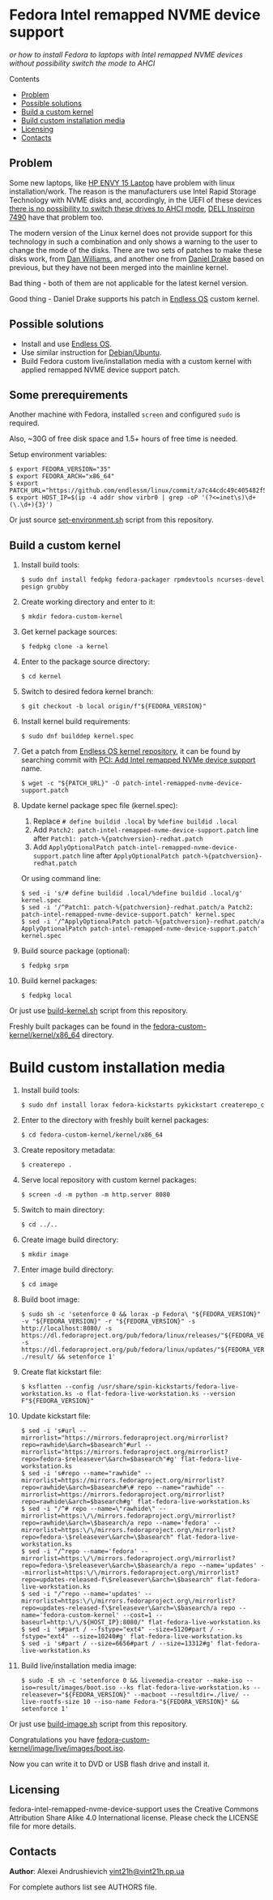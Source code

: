[//]: # (fedora-intel-remapped-nvme-device-support)
[//]: # (README.md)


# Fedora Intel remapped NVME device support

*or how to install Fedora to laptops with Intel remapped NVME devices without possibility switch the mode to AHCI*

Contents
* [Problem](#problem)
* [Possible solutions](#possible-solutions)
* [Build a custom kernel](#build-a-custom-kernel)
* [Build custom installation media](#build-custom-installation-media)
* [Licensing](#licensing)
* [Contacts](#contacts)

## Problem

Some new laptops, like [HP ENVY 15 Laptop](https://www.hp.com/us-en/shop/mdp/laptops/envy-15-204072--1) have problem with linux installation/work.
The reason is the manufacturers use Intel Rapid Storage Technology with NVME disks and, accordingly, in the UEFI of these devices [there is no possibility to switch these drives to AHCI mode](https://h30434.www3.hp.com/t5/Notebook-Boot-and-Lockup/envy-15-2020-ahci-mode/td-p/7703443), [DELL Inspiron 7490](https://www.dell.com/community/Linux-General/Inspiron-7490-BIOS-How-to-turn-off-intel-RAID-on-and-swith-disk/td-p/7388147) have that problem too.

The modern version of the Linux kernel does not provide support for this technology in such a combination and only shows a warning to the user to change the mode of the disks.
There are two sets of patches to make these disks work, from [Dan Williams](https://marc.info/?l=linux-ide&m=147709610621480&w=2), and another one from [Daniel Drake](https://lkml.org/lkml/2019/6/20/27) based on previous, but they have not been merged into the mainline kernel.

Bad thing - both of them are not applicable for the latest kernel version.

Good thing - Daniel Drake supports his patch in [Endless OS](https://endlessos.com/) custom kernel.

## Possible solutions

* Install and use [Endless OS](https://endlessos.com/).
* Use similar instruction for [Debian/Ubuntu](https://askubuntu.com/questions/1204648/install-ubuntu-on-dell-inspiron-14-7490/1232818#1232818).
* Build Fedora custom live/installation media with a custom kernel with applied remapped NVME device support patch.

## Some prerequirements

Another machine with Fedora, installed `screen` and configured `sudo` is required.

Also, ~30G of free disk space and 1.5+ hours of free time is needed.

Setup environment variables:
```console
$ export FEDORA_VERSION="35"
$ export FEDORA_ARCH="x86_64"
$ export PATCH_URL="https://github.com/endlessm/linux/commit/a7c44cdc49c405482f52effa7c874574ccde92af.patch"
$ export HOST_IP=$(ip -4 addr show virbr0 | grep -oP '(?<=inet\s)\d+(\.\d+){3}')
```

Or just source [set-environment.sh](set-environment.sh) script from this repository.

## Build a custom kernel

1. Install build tools:
    ```console
    $ sudo dnf install fedpkg fedora-packager rpmdevtools ncurses-devel pesign grubby
    ```
2. Create working directory and enter to it:
    ```console
    $ mkdir fedora-custom-kernel
    ```
3. Get kernel package sources:
    ```console
    $ fedpkg clone -a kernel
    ```
4. Enter to the package source directory:
    ```console
    $ cd kernel
    ```
5. Switch to desired fedora kernel branch:
    ```console
    $ git checkout -b local origin/f"${FEDORA_VERSION}"
    ```
6. Install kernel build requirements:
   ```console
   $ sudo dnf builddep kernel.spec
   ```
7. Get a patch from [Endless OS kernel repository](https://github.com/endlessm/linux/), it can be found by searching commit with [PCI: Add Intel remapped NVMe device support](https://github.com/endlessm/linux/commit/a7c44cdc49c405482f52effa7c874574ccde92af) name.
    ```console
    $ wget -c "${PATCH_URL}" -O patch-intel-remapped-nvme-device-support.patch
    ```
8. Update kernel package spec file (kernel.spec):
    1. Replace `# define buildid .local` by `%define buildid .local`
    2. Add `Patch2: patch-intel-remapped-nvme-device-support.patch` line after `Patch1: patch-%{patchversion}-redhat.patch`
    3. Add `ApplyOptionalPatch patch-intel-remapped-nvme-device-support.patch` line after `ApplyOptionalPatch patch-%{patchversion}-redhat.patch`

    Or using command line:
    ```console
    $ sed -i 's/# define buildid .local/%define buildid .local/g' kernel.spec
    $ sed -i '/^Patch1: patch-%{patchversion}-redhat.patch/a Patch2: patch-intel-remapped-nvme-device-support.patch' kernel.spec
    $ sed -i '/^ApplyOptionalPatch patch-%{patchversion}-redhat.patch/a ApplyOptionalPatch patch-intel-remapped-nvme-device-support.patch' kernel.spec
    ```
9. Build source package (optional):
    ```console
    $ fedpkg srpm
    ```
10. Build kernel packages:
    ```console
    $ fedpkg local
    ```

Or just use [build-kernel.sh](build-kernel.sh) script from this repository.

Freshly built packages can be found in the [fedora-custom-kernel/kernel/x86_64](fedora-custom-kernel/kernel/x86_64) directory.

# Build custom installation media

1. Install build tools:
    ```console
    $ sudo dnf install lorax fedora-kickstarts pykickstart createrepo_c
    ```
2. Enter to the directory with freshly built kernel packages:
    ```console
    $ cd fedora-custom-kernel/kernel/x86_64
    ```
3. Create repository metadata:
    ```console
    $ createrepo .
    ```
4. Serve local repository with custom kernel packages:
    ```console
    $ screen -d -m python -m http.server 8080
    ```
5. Switch to main directory:
    ```console
    $ cd ../..
    ```
6. Create image build directory:
    ```console
    $ mkdir image
    ```
7. Enter image build directory:
    ```console
    $ cd image
    ```
8. Build boot image:
    ```console
    $ sudo sh -c 'setenforce 0 && lorax -p Fedora\ "${FEDORA_VERSION}" -v "${FEDORA_VERSION}" -r "${FEDORA_VERSION}" -s http://localhost:8080/ -s https://dl.fedoraproject.org/pub/fedora/linux/releases/"${FEDORA_VERSION}"/Everything/"${FEDORA_ARCH}"/os/ -s https://dl.fedoraproject.org/pub/fedora/linux/updates/"${FEDORA_VERSION}"/Everything/"${FEDORA_ARCH}"/ ./result/ && setenforce 1'
    ```
9. Create flat kickstart file:
    ```console
    $ ksflatten --config /usr/share/spin-kickstarts/fedora-live-workstation.ks -o flat-fedora-live-workstation.ks --version F"${FEDORA_VERSION}"
    ```
10. Update kickstart file:
    ```console
    $ sed -i 's#url --mirrorlist="https://mirrors.fedoraproject.org/mirrorlist?repo=rawhide\&arch=$basearch"#url --mirrorlist="https://mirrors.fedoraproject.org/mirrorlist?repo=fedora-$releasever\&arch=$basearch"#g' flat-fedora-live-workstation.ks
    $ sed -i 's#repo --name="rawhide" --mirrorlist=https://mirrors.fedoraproject.org/mirrorlist?repo=rawhide\&arch=$basearch#\# repo --name="rawhide" --mirrorlist=https://mirrors.fedoraproject.org/mirrorlist?repo=rawhide\&arch=$basearch#g' flat-fedora-live-workstation.ks
    $ sed -i "/^# repo --name=\"rawhide\" --mirrorlist=https:\/\/mirrors.fedoraproject.org\/mirrorlist?repo=rawhide\&arch=\$basearch/a repo --name='fedora' --mirrorlist=https:\/\/mirrors.fedoraproject.org\/mirrorlist?repo=fedora-\$releasever\&arch=\$basearch" flat-fedora-live-workstation.ks
    $ sed -i "/^repo --name='fedora' --mirrorlist=https:\/\/mirrors.fedoraproject.org\/mirrorlist?repo=fedora-\$releasever\&arch=\$basearch/a repo --name='updates' --mirrorlist=https:\/\/mirrors.fedoraproject.org\/mirrorlist?repo=updates-released-f\$releasever\&arch=\$basearch" flat-fedora-live-workstation.ks
    $ sed -i "/^repo --name='updates' --mirrorlist=https:\/\/mirrors.fedoraproject.org\/mirrorlist?repo=updates-released-f\$releasever\&arch=\$basearch/a repo --name='fedora-custom-kernel' --cost=1 --baseurl=http:\/\/${HOST_IP}:8080/" flat-fedora-live-workstation.ks
    $ sed -i 's#part / --fstype="ext4" --size=5120#part / --fstype="ext4" --size=10240#g' flat-fedora-live-workstation.ks
    $ sed -i 's#part / --size=6656#part / --size=13312#g' flat-fedora-live-workstation.ks
    ```
11. Build live/installation media image:
    ```console
    $ sudo -E sh -c 'setenforce 0 && livemedia-creator --make-iso --iso=result/images/boot.iso --ks flat-fedora-live-workstation.ks --releasever="${FEDORA_VERSION}" --macboot --resultdir=./live/ --live-rootfs-size 10 --iso-name Fedora-"${FEDORA_VERSION}" && setenforce 1'
    ```

Or just use [build-image.sh](build-image.sh) script from this repository.

Congratulations you have [fedora-custom-kernel/image/live/images/boot.iso](fedora-custom-kernel/image/live/images/boot.iso).

Now you can write it to DVD or USB flash drive and install it.

## Licensing

fedora-intel-remapped-nvme-device-support uses the Creative Commons Attribution Share Alike 4.0 International license.
Please check the LICENSE file for more details.

## Contacts

**Author**: Alexei Andrushievich <vint21h@vint21h.pp.ua>

For complete authors list see AUTHORS file.
